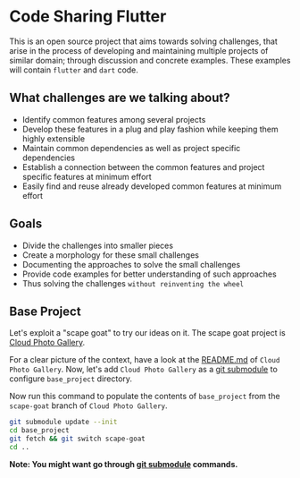 # Code Sharing Flutter

This is an open source project that aims towards solving challenges, that arise in the process of developing and maintaining multiple projects of similar domain; through discussion and concrete examples. These examples will contain `flutter` and `dart` code.

## What challenges are we talking about?

 - Identify common features among several projects
 - Develop these features in a plug and play fashion while keeping them highly extensible
 - Maintain common dependencies as well as project specific dependencies
 - Establish a connection between the common features and project specific features at minimum effort
 - Easily find and reuse already developed common features at minimum effort
 
## Goals
 - Divide the challenges into smaller pieces
 - Create a morphology for these small challenges
 - Documenting the approaches to solve the small challenges
 - Provide code examples for better understanding of such approaches
 - Thus solving the challenges `without reinventing the wheel`

## Base Project

Let's exploit a "scape goat" to try our ideas on it.
The scape goat project is [Cloud Photo Gallery](https://github.com/aap01/cloud_photo_gallery/tree/scape-goat).

For a clear picture of the context, have a look at the [README.md](https://github.com/aap01/cloud_photo_gallery/tree/scape-goat) of `Cloud Photo Gallery`.
Now, let's add `Cloud Photo Gallery` as a [git submodule](https://git-scm.com/book/en/v2/Git-Tools-Submodules) to configure `base_project` directory.

Now run this command to populate the contents of `base_project` from the `scape-goat` branch of `Cloud Photo Gallery`.

```bash
git submodule update --init
cd base_project
git fetch && git switch scape-goat
cd ..
```

**Note: You might want go through [git submodule](https://git-scm.com/book/en/v2/Git-Tools-Submodules) commands.**


